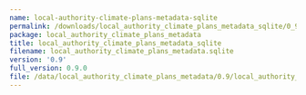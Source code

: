 ```yaml
---
name: local-authority-climate-plans-metadata-sqlite
permalink: /downloads/local_authority_climate_plans_metadata_sqlite/0_9
package: local_authority_climate_plans_metadata
title: local_authority_climate_plans_metadata_sqlite
filename: local_authority_climate_plans_metadata.sqlite
version: '0.9'
full_version: 0.9.0
file: /data/local_authority_climate_plans_metadata/0.9/local_authority_climate_plans_metadata.sqlite
---
```

